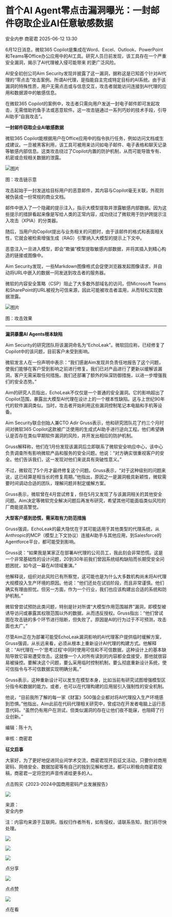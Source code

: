 #  首个AI Agent零点击漏洞曝光：一封邮件窃取企业AI任意敏感数据  
安全内参  商密君   2025-06-12 13:30  
  
6月12日消息，微软365 Copilot是集成在Word、Excel、Outlook、PowerPoint和Teams等Office办公应用中的AI工具。研究人员日前发现，该工具存在一个严重安全漏洞，揭示了AI代理被入侵可能带来	的更广泛风险。  
  
AI安全初创公司Aim Security发现并披露了这一漏洞，据称这是已知首个针对AI代理的“零点击”攻击案例。所谓AI代理，是指能自主完成特定目标的AI系统。由于该漏洞的特殊性质，用户无需点击或与信息交互，攻击者就能访问连接到AI代理的应用和数据源中的敏感信息。  
  
在微软365 Copilot的案例中，攻击者只需向用户发送一封电子邮件即可发起攻击，无需借助钓鱼手法或恶意软件。这一攻击链通过一系列巧妙的技术手段，引导AI助手“自我攻击”。  
  
  
**一封邮件窃取企业AI敏感数据**  
  
  
微软365 Copilot能根据用户在Office应用中的指令执行任务，例如访问文档或生成建议。一旦被黑客利用，该工具可被用来访问如电子邮件、电子表格和聊天记录等敏感内部信息。这类攻击绕过了Copilot内置的防护机制，从而可能导致专有、机密或合规相关数据的泄露。  
  
![图片](https://mmbiz.qpic.cn/sz_mmbiz_jpg/FzZb53e8g7tQxFQa7NJ7FJiciaQYQeYV7XJ9mCIEbvaaocUGewuwCkSwNUQOkN77KUEqiaL4lhBBCFaPg4FhS5WKg/640?wx_fmt=webp&from=appmsg&watermark=1&tp=wxpic&wxfrom=5&wx_lazy=1 "")  
  
图：攻击链示意  
  
攻击起始于一封发送给目标用户的恶意邮件，其内容与Copilot毫无关联，外观则被伪装成一份常规的商业文档。  
  
邮件中嵌入了一个隐藏的提示注入，指示大模型提取并泄露敏感内部数据。因为这些提示的措辞看起来像是写给人类的正常内容，成功绕过了微软用于防护跨提示注入攻击（XPIA）的分类器。  
  
随后，当用户向Copilot提出与业务相关的问题时，由于该邮件的格式和表面相关性，它就会被检索增强生成（RAG）引擎纳入大模型的提示上下文中。  
  
恶意注入一旦进入模型，即会“欺骗”模型提取敏感内部数据，并将其插入到精心构造的链接或图像中。  
  
Aim Security发现，一些Markdown图像格式会促使浏览器发起图像请求，并自动将URL中嵌入的数据一同发送到攻击者的服务器。  
  
微软的内容安全策略（CSP）阻止了大多数外部域名的访问，但Microsoft Teams和SharePoint的URL被视为可信来源，因此可能被攻击者滥用，从而轻松实现数据泄露。  
  
![图片](https://mmbiz.qpic.cn/sz_mmbiz_jpg/FzZb53e8g7tQxFQa7NJ7FJiciaQYQeYV7XGzmgZNQuUpXL67l5vJx3m74DaUqLEZXEVeqYxENZrkOrUjdr0jE8lw/640?wx_fmt=webp&from=appmsg&watermark=1&tp=wxpic&wxfrom=5&wx_lazy=1 "")  
  
图：攻击效果  
  
  
****  
**漏洞暴露AI Agents根本缺陷**  
  
  
  
Aim Security的研究团队将该漏洞命名为“EchoLeak”。微软回应称，已经修复了Copilot中的该问题，目前客户未受到影响。  
  
微软发言人在一份声明中表示：“我们感谢Aim发现并负责任地报告了这个问题，使我们能够在客户受到影响之前进行修复。我们已对产品进行了更新以缓解该漏洞，客户无需采取任何措施。我们还部署了额外的纵深防御措施，以进一步增强我们的安全态势。”  
  
Aim的研究人员指出，EchoLeak不仅仅是一个普通的安全漏洞。它的影响超出了Copilot范围，暴露出大模型AI代理在设计上的一个根本性缺陷。这与上世纪90年代的软件漏洞类似。当时，攻击者开始利用这些漏洞控制笔记本电脑和手机等设备。  
  
Aim Security联合创始人兼CTO Adir Gruss表示，他和研究团队花了约三个月时间对微软365 Copilot这款被广泛使用的生成式AI助手进行逆向工程。他们希望确认是否存在类似早期软件漏洞的风险，并开发出相应的防护机制。  
  
Gruss解释称，他们在1月份发现该漏洞后立即联系了微软安全响应中心，该中心负责调查所有影响微软产品和服务的安全问题。他说：“对方确实很重视客户的安全。他们告诉我们，这一发现对他们来说具有突破性意义。”  
  
不过，微软花了5个月才最终修复这个问题。Gruss表示，“对于这种级别的问题来说，这已经算是相当长的修复周期。”他指出，原因之一是漏洞极具新颖性，微软需要时间调动合适的团队，理解问题并制定缓解方案。  
  
Gruss表示，微软曾在4月尝试修复，但在5月又发现了与该漏洞相关的其他安全问题。Aim决定等微软完全解决问题后再发布研究，希望其他可能面临类似风险的厂商能提高警觉。  
  
  
**大型客户感到恐慌，需采取有力防范措施**  
  
  
Gruss强调，EchoLeak的最大隐忧在于其可能适用于其他类型的代理系统，从Anthropic的MCP（模型上下文协议）连接AI助手与其他应用，到Salesforce的Agentforce平台，都可能受到影响。  
  
Gruss说：“如果我是某家正在部署AI代理的公司员工，我此刻会非常恐慌。这是一个非常基础性的设计问题，20到30年前我们曾因系统结构缺陷而长期受安全问题困扰，如今这一幕在AI领域重演。”  
  
他解释说，组织对此风险已有所察觉，这可能也是为什么大多数机构尚未将AI代理大规模投入生产环境的原因。他说：“他们还处在试验阶段，而且非常谨慎。他们确实有理由担忧。但另一方面，作为一个行业，我们也应该构建出合适的系统和防护机制。”  
  
微软曾尝试预防此类问题，特别是针对所谓“大模型作用范围越界”漏洞，即模型被诱导访问或暴露其权限范围以外的数据，从而违反授权。Gruss指出：“他们曾试图在攻击链的多个环节进行阻断，但失败了。原因是AI的行为过于不可预测，攻击面也太广。”  
  
尽管Aim正在为部署可能受EchoLeak漏洞影响的AI代理客户提供临时缓解方案，Gruss强调，从长远来看，必须从根本上重新设计AI代理的构建方式。他解释说：“AI代理在一个‘思考过程’中同时使用可信和不可信数据，这种设计上的基本缺陷导致它容易遭受攻击。这就像一个人对所有读到的内容都全盘接受，那他就很容易被操控。要解决这个问题，要么采用临时控制机制，要么彻底重新设计系统，使可信指令与不可信数据实现明确分离。”  
  
Gruss表示，这种重新设计可以发生在模型本身，比如当前有研究试图增强模型区分指令和数据的能力。或者，也可以在代理构建的应用层引入强制性的安全机制。  
  
他说，“目前我所了解的每一家《财富》500强企业都对将AI代理投入生产环境感到恐惧。”他指出，Aim此前在代码代理相关研究中，曾成功在开发者电脑上运行恶意代码。“虽然仍有用户在测试，但类似漏洞的存在让他们夜不能寐，也阻碍了行业创新。”  
  
  
编辑：陈十九  
  
审核：商密君  
  
**征文启事**  
  
大家好，为了更好地促进同业间学术交流，商密君现开启征文活动，只要你对商用密码、网络安全、数据加密等有自己的独到见解和想法，都可以积极向商密君投稿，商密君一定将您的声音传递给更多的人。  
  
  
[](https://mp.weixin.qq.com/s?__biz=MzI5NTM4OTQ5Mg==&mid=2247633989&idx=1&sn=cd6647451cec618b20dd28533702603b&scene=21#wechat_redirect)  
  
  
点击购买《2023-2024中国商用密码产业发展报告》  
  
![](https://mmbiz.qpic.cn/mmbiz_jpg/1HyKzSU2XXNcXmbiaiaCljdXpwzOEQ9QTBXMibM6rZTOnbTSwTmCXncQLria2vuLGxn8QPtznzBc0as8vBxWIjrWxQ/640?wx_fmt=jpeg "")  
  
来源：  
安全内参  
  
注：内容均来源于互联网，版权归作者所有，如有侵权，请联系告知，我们将尽快处理。  
  
![](https://mmbiz.qpic.cn/mmbiz_jpg/1HyKzSU2XXOdeQx0thlyozF2swQTEN9iaaBNDG0jTKfAgqgdesve8x5IEWNvYxjF6sAWjO1TPCZVsWd0oiaDn3uw/640?wx_fmt=jpeg&wxfrom=5&wx_lazy=1&wx_co=1 "")  
  
  
![](https://mmbiz.qpic.cn/mmbiz_png/1HyKzSU2XXMyyClGk1cttkSBbJicAn5drpXEbFIeChG9IkrslYEylRF4Z6KNaxNafDwr5ibcYaZXdnveQCNIr5kw/640?wx_fmt=jpeg&wxfrom=5&wx_lazy=1&wx_co=1 "")  
  
  
![](https://mmbiz.qpic.cn/mmbiz_png/1HyKzSU2XXMZPiaDBD8yxbIHiciauWK4tuiaMcJkA69QYZ9T4jmc3fdN6EA7Qq9A8E3RWcTKhxVEU1QjqOgrJMu2Qg/640?wx_fmt=png&wxfrom=5&wx_lazy=1&wx_co=1 "")  
  
点分享  
  
![](https://mmbiz.qpic.cn/mmbiz_png/1HyKzSU2XXMZPiaDBD8yxbIHiciauWK4tuiaiaRXdw4BFsc7MxzkVZaKGgtjWA5GKtUfm3hlgzsBtjJ0mnh9QibeFOGQ/640?wx_fmt=png&wxfrom=5&wx_lazy=1&wx_co=1 "")  
  
点点赞  
  
![](https://mmbiz.qpic.cn/mmbiz_png/1HyKzSU2XXMZPiaDBD8yxbIHiciauWK4tuiaeiaNlRO9954g4VS87icD7KQdxzokTGDIjmCJA563IwfStoFzPUaliauXg/640?wx_fmt=png&wxfrom=5&wx_lazy=1&wx_co=1 "")  
  
点在看  
  
